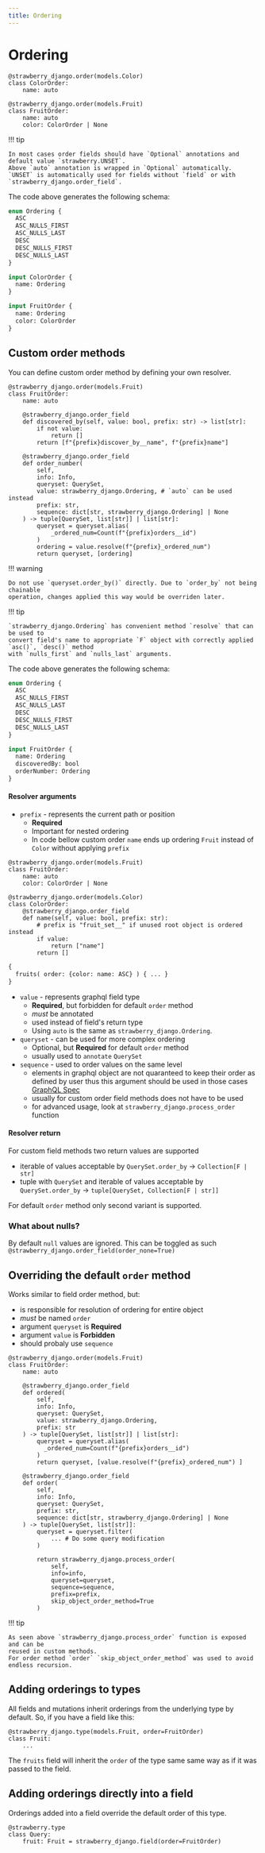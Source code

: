 ```yaml
---
title: Ordering
---
```


# Ordering

```{.python title=types.py}
@strawberry_django.order(models.Color)
class ColorOrder:
    name: auto

@strawberry_django.order(models.Fruit)
class FruitOrder:
    name: auto
    color: ColorOrder | None
```

!!! tip

    In most cases order fields should have `Optional` annotations and default value `strawberry.UNSET`.
    Above `auto` annotation is wrapped in `Optional` automatically.
    `UNSET` is automatically used for fields without `field` or with `strawberry_django.order_field`.

The code above generates the following schema:

```{.graphql title=schema.graphql}
enum Ordering {
  ASC
  ASC_NULLS_FIRST
  ASC_NULLS_LAST
  DESC
  DESC_NULLS_FIRST
  DESC_NULLS_LAST
}

input ColorOrder {
  name: Ordering
}

input FruitOrder {
  name: Ordering
  color: ColorOrder
}
```

## Custom order methods

You can define custom order method by defining your own resolver.

```{.python title=types.py}
@strawberry_django.order(models.Fruit)
class FruitOrder:
    name: auto

    @strawberry_django.order_field
    def discovered_by(self, value: bool, prefix: str) -> list[str]:
        if not value:
            return []
        return [f"{prefix}discover_by__name", f"{prefix}name"]

    @strawberry_django.order_field
    def order_number(
        self,
        info: Info,
        queryset: QuerySet,
        value: strawberry_django.Ordering, # `auto` can be used instead
        prefix: str,
        sequence: dict[str, strawberry_django.Ordering] | None
    ) -> tuple[QuerySet, list[str]] | list[str]:
        queryset = queryset.alias(
            _ordered_num=Count(f"{prefix}orders__id")
        )
        ordering = value.resolve(f"{prefix}_ordered_num")
        return queryset, [ordering]
```

!!! warning

    Do not use `queryset.order_by()` directly. Due to `order_by` not being chainable
    operation, changes applied this way would be overriden later.

!!! tip

    `strawberry_django.Ordering` has convenient method `resolve` that can be used to
    convert field's name to appropriate `F` object with correctly applied `asc()`, `desc()` method
    with `nulls_first` and `nulls_last` arguments.

The code above generates the following schema:

```{.graphql title=schema.graphql}
enum Ordering {
  ASC
  ASC_NULLS_FIRST
  ASC_NULLS_LAST
  DESC
  DESC_NULLS_FIRST
  DESC_NULLS_LAST
}

input FruitOrder {
  name: Ordering
  discoveredBy: bool
  orderNumber: Ordering
}
```

#### Resolver arguments

- `prefix` - represents the current path or position
  - **Required**
  - Important for nested ordering
  - In code bellow custom order `name` ends up ordering `Fruit` instead of `Color` without applying `prefix`

```{.python title="Why prefix?"}
@strawberry_django.order(models.Fruit)
class FruitOrder:
    name: auto
    color: ColorOrder | None

@strawberry_django.order(models.Color)
class ColorOrder:
    @strawberry_django.order_field
    def name(self, value: bool, prefix: str):
        # prefix is "fruit_set__" if unused root object is ordered instead
        if value:
            return ["name"]
        return []
```

```graphql
{
  fruits( order: {color: name: ASC} ) { ... }
}
```

- `value` - represents graphql field type
  - **Required**, but forbidden for default `order` method
  - _must_ be annotated
  - used instead of field's return type
  - Using `auto` is the same as `strawberry_django.Ordering`.
- `queryset` - can be used for more complex ordering
  - Optional, but **Required** for default `order` method
  - usually used to `annotate` `QuerySet`
- `sequence` - used to order values on the same level
  - elements in graphql object are not quaranteed to keep their order as defined by user thus
    this argument should be used in those cases
    [GraphQL Spec](https://spec.graphql.org/October2021/#sec-Language.Arguments)
  - usually for custom order field methods does not have to be used
  - for advanced usage, look at `strawberry_django.process_order` function

#### Resolver return

For custom field methods two return values are supported

- iterable of values acceptable by `QuerySet.order_by` -> `Collection[F | str]`
- tuple with `QuerySet` and iterable of values acceptable by `QuerySet.order_by` -> `tuple[QuerySet, Collection[F | str]]`

For default `order` method only second variant is supported.

### What about nulls?

By default `null` values are ignored. This can be toggled as such `@strawberry_django.order_field(order_none=True)`

## Overriding the default `order` method

Works similar to field order method, but:

- is responsible for resolution of ordering for entire object
- _must_ be named `order`
- argument `queryset` is **Required**
- argument `value` is **Forbidden**
- should probaly use `sequence`

```{.python title=types.py}
@strawberry_django.order(models.Fruit)
class FruitOrder:
    name: auto

    @strawberry_django.order_field
    def ordered(
        self,
        info: Info,
        queryset: QuerySet,
        value: strawberry_django.Ordering,
        prefix: str
    ) -> tuple[QuerySet, list[str]] | list[str]:
        queryset = queryset.alias(
          _ordered_num=Count(f"{prefix}orders__id")
        )
        return queryset, [value.resolve(f"{prefix}_ordered_num") ]

    @strawberry_django.order_field
    def order(
        self,
        info: Info,
        queryset: QuerySet,
        prefix: str,
        sequence: dict[str, strawberry_django.Ordering] | None
    ) -> tuple[QuerySet, list[str]]:
        queryset = queryset.filter(
            ... # Do some query modification
        )

        return strawberry_django.process_order(
            self,
            info=info,
            queryset=queryset,
            sequence=sequence,
            prefix=prefix,
            skip_object_order_method=True
        )

```

!!! tip

    As seen above `strawberry_django.process_order` function is exposed and can be
    reused in custom methods.
    For order method `order` `skip_object_order_method` was used to avoid endless recursion.

## Adding orderings to types

All fields and mutations inherit orderings from the underlying type by default.
So, if you have a field like this:

```{.python title=types.py}
@strawberry_django.type(models.Fruit, order=FruitOrder)
class Fruit:
    ...
```

The `fruits` field will inherit the `order` of the type same same way as
if it was passed to the field.

## Adding orderings directly into a field

Orderings added into a field override the default order of this type.

```{.python title=schema.py}
@strawberry.type
class Query:
    fruit: Fruit = strawberry_django.field(order=FruitOrder)
```
